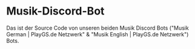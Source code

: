 # Musik-Discord-Bot
Das ist der Source Code von unseren beiden Musik Discord Bots ("Musik German | PlayGS.de Netzwerk" &amp; "Musik English | PlayGS.de Netzwerk") Bots.
